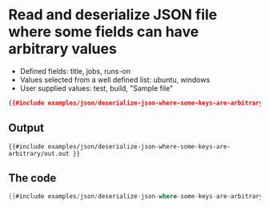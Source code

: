 # Read and deserialize JSON file where some fields can have arbitrary values

* Defined fields: title, jobs, runs-on
* Values selected from a well defined list: ubuntu, windows
* User supplied values: test, build, "Sample file"


```json
{{#include examples/json/deserialize-json-where-some-keys-are-arbitrary/data.json }}
```

## Output

```
{{#include examples/json/deserialize-json-where-some-keys-are-arbitrary/out.out }}
```


## The code

```rust
{{#include examples/json/deserialize-json-where-some-keys-are-arbitrary/src/main.rs }}
```



